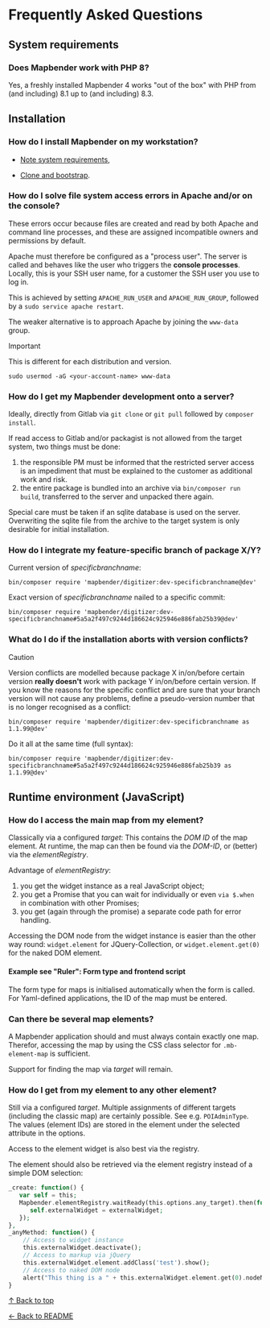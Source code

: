 # Frequently Asked Questions

## System requirements

### Does Mapbender work with PHP 8?

Yes, a freshly installed Mapbender 4 works "out of the box" with PHP from (and including) 8.1 up to (and including) 8.3.

## Installation

### How do I install Mapbender on my workstation?

* [Note system requirements](https://github.com/mapbender/mapbender-starter#requirements),

* [Clone and bootstrap](https://github.com/mapbender/mapbender-starter#getting-the-code).

### How do I solve file system access errors in Apache and/or on the console?

These errors occur because files are created and read by both Apache and command line processes, and these are assigned incompatible owners and permissions by default.

Apache must therefore be configured as a "process user". The server is called and behaves like the user who triggers the **console processes**. Locally, this is your SSH user name, for a customer the SSH user you use to log in.

This is achieved by setting `APACHE_RUN_USER` and `APACHE_RUN_GROUP`, followed by a `sudo service apache restart`.

The weaker alternative is to approach Apache by joining the `www-data` group.

> [!IMPORTANT]
> This is different for each distribution and version.

```console
sudo usermod -aG <your-account-name> www-data
```

### How do I get my Mapbender development onto a server?

Ideally, directly from Gitlab via `git clone` or `git pull` followed by `composer install`.

If read access to Gitlab and/or packagist is not allowed from the target system, two things must be done:

1. the responsible PM must be informed that the restricted server access is an impediment that must be explained to the customer as additional work and risk.
2. the entire package is bundled into an archive via `bin/composer run build`, transferred to the server and unpacked there again.

Special care must be taken if an sqlite database is used on the server. Overwriting the sqlite file from the archive to the target system is only desirable for initial installation.

### How do I integrate my feature-specific branch of package X/Y?

Current version of *specificbranchname*:

```console
bin/composer require 'mapbender/digitizer:dev-specificbranchname@dev'
```

Exact version of *specificbranchname* nailed to a specific commit:

```console
bin/composer require 'mapbender/digitizer:dev-specificbranchname#5a5a2f497c9244d186624c925946e886fab25b39@dev'
```

### What do I do if the installation aborts with version conflicts?

> [!CAUTION]
> Version conflicts are modelled because package X in/on/before certain version **really doesn't** work with package Y in/on/before certain version. If you know the reasons for the specific conflict and are sure that your branch version will not cause any problems, define a pseudo-version number that is no longer recognised as a conflict:

```console
bin/composer require 'mapbender/digitizer:dev-specificbranchname as 1.1.99@dev'
```

Do it all at the same time (full syntax):

```console
bin/composer require 'mapbender/digitizer:dev-specificbranchname#5a5a2f497c9244d186624c925946e886fab25b39 as 1.1.99@dev'
```

## Runtime environment (JavaScript)

### How do I access the main map from my element?

Classically via a configured *target*: This contains the *DOM ID* of the map element. At runtime, the map can then be found via the *DOM-ID*, or (better) via the *elementRegistry*.

Advantage of *elementRegistry*:

1) you get the widget instance as a real JavaScript object;
2) you get a Promise that you can wait for individually or even `via $.when` in combination with other Promises;
3) you get (again through the promise) a separate code path for error handling.

Accessing the DOM node from the widget instance is easier than the other way round: `widget.element` for JQuery-Collection, or `widget.element.get(0)` for the naked DOM element.

#### Example see "Ruler": Form type and frontend script

The form type for maps is initialised automatically when the form is called.
For Yaml-defined applications, the ID of the map must be entered.

### Can there be several map elements?

A Mapbender application should and must always contain exactly one map.
Therefor, accessing the map by using the CSS class selector for `.mb-element-map` is sufficient.

Support for finding the map via *target* will remain.

### How do I get from my element to any other element?

Still via a configured *target*. Multiple assignments of different targets (including the classic map) are certainly possible. See e.g. `POIAdminType`. The values (element IDs) are stored in the element under the selected attribute in the options.

Access to the element widget is also best via the registry.

The element should also be retrieved via the element registry instead of a simple DOM selection:

```php
_create: function() {
   var self = this;
   Mapbender.elementRegistry.waitReady(this.options.any_target).then(function(externalWidget) {
      self.externalWidget = externalWidget;
   });
},
_anyMethod: function() {
    // Access to widget instance
    this.externalWidget.deactivate();
    // Access to markup via jQuery
    this.externalWidget.element.addClass('test').show();
    // Access to naked DOM node
    alert("This thing is a " + this.externalWidget.element.get(0).nodeName);
}
```

[↑ Back to top](#frequently-asked-questions)

[← Back to README](../README.md)
